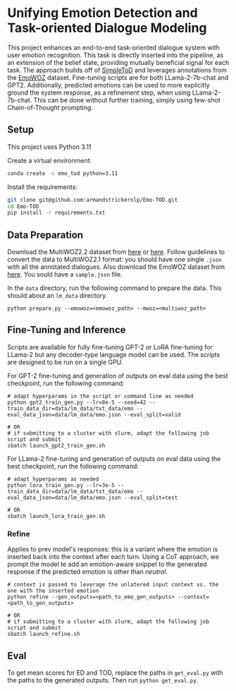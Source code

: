 # Unifying Emotion Detection and Task-oriented Dialogue Modeling

This project enhances an end-to-end task-oriented dialogue system with user emotion recognition. This task is directly inserted into the pipeline, as an extension of the belief state, providing mutually beneficial signal for each task.  The approach builds off of [SimpleToD](https://github.com/salesforce/simpletod) and leverages annotations from the [EmoWOZ](https://zenodo.org/records/5865438) dataset.  Fine-tuning scripts are for both LLama-2-7b-chat and GPT2.  Additionally, predicted emotions can be used to more explicitly ground the system response, as a refinement step, when using LLama-2-7b-chat. This can be done without further training, simply using few-shot Chain-of-Thought prompting. 

## Setup

This project uses Python 3.11

Create a virtual environment:

```bash
conda create -n emo_tod python=3.11
```

Install the requirements:
```bash
git clone git@github.com:armandstrickernlp/Emo-TOD.git
cd Emo-TOD
pip install -r requirements.txt
```


## Data Preparation
Download the MultiWOZ2.2 dataset from [here](https://huggingface.co/datasets/multi_woz_v22) or [here](https://github.com/budzianowski/multiwoz/tree/master/data/MultiWOZ_2.2). Follow guidelines to convert the data to MultiWOZ2.1 format: you should have one single `.json` with all the annotated dialogues. Also download the EmoWOZ dataset from [here](https://zenodo.org/records/5865438). You sould have a `sample.json` file.

In the `data` directory, run the following command to prepare the data. This should about an `lm_data` directory.

```
python prepare.py --emowoz=<emowoz_path> --mwoz=<multiwoz_path>
```

## Fine-Tuning and Inference
Scripts are available for fully fine-tuning GPT-2 or LoRA fine-tuning for LLama-2 but any decoder-type language model can be used.  The scripts are designed to be run on a single GPU.  

For GPT-2 fine-tuning and generation of outputs on eval data using the best checkpoint, run the following command:

```
# adapt hyperparams in the script or command line as needed
python gpt2_train_gen.py --lr=8e-5 --seed=42 --train_data_dir=data/lm_data/txt_data/emo --eval_data_json=data/lm_data/emo.json --eval_split=valid

# OR
# if submitting to a cluster with slurm, adapt the following job script and submit
sbatch launch_gpt2_train_gen.sh
```

For LLama-2 fine-tuning and generation of outputs on eval data using the best checkpoint, run the following command:

```
# adapt hyperparams as needed
python lora_train_gen.py --lr=3e-5 --train_data_dir=data/lm_data/txt_data/emo --eval_data_json=data/lm_data/emo.json --eval_split=test 

# OR
sbatch launch_lora_train_gen.sh
```



### Refine
Applies to prev model's responses: this is a variant where the emotion is inserted back into the context after each turn.
Using a CoT approach, we prompt the model te add an emotion-aware snippet to the generated response if the predicted emotion is other than *neutral*.
```
# context is passed to leverage the unlatered input context vs. the one with the inserted emotion
python refine --gen_outputs=<path_to_emo_gen_outputs> --context=<path_to_gen_outputs>

# OR
# if submitting to a cluster with slurm, adapt the following job script and submit
sbatch launch_refine.sh
```

## Eval

To get mean scores for ED and TOD, replace the paths in `get_eval.py` with the paths to the generated outputs. Then run `python get_eval.py`.

